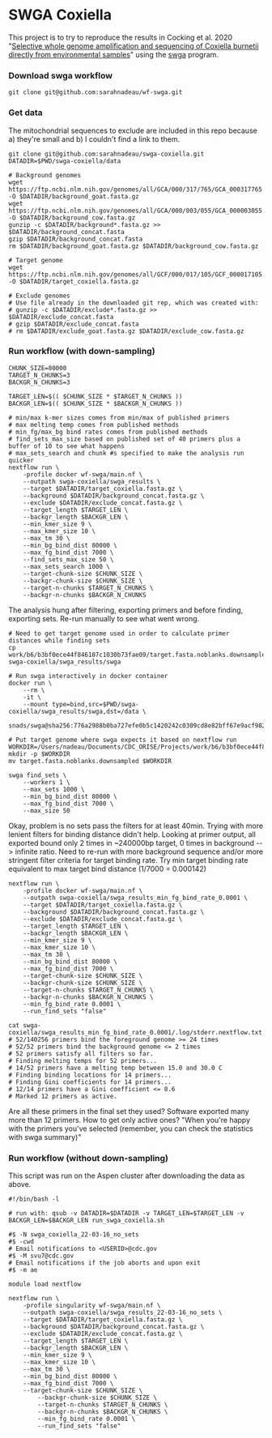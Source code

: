 # SWGA Coxiella

This project is to try to reproduce the results in Cocking et al. 2020 "[Selective whole genome amplification and sequencing of Coxiella burnetii directly from environmental samples](https://doi.org/10.1016/j.ygeno.2019.10.022)" using the [swga](https://github.com/eclarke/swga) program.

### Download swga workflow
```
git clone git@github.com:sarahnadeau/wf-swga.git
```

### Get data
The mitochondrial sequences to exclude are included in this repo because a) they're small and b) I couldn't find a link to them.
```
git clone git@github.com:sarahnadeau/swga-coxiella.git
DATADIR=$PWD/swga-coxiella/data

# Background genomes
wget https://ftp.ncbi.nlm.nih.gov/genomes/all/GCA/000/317/765/GCA_000317765.1_CHIR_1.0/GCA_000317765.1_CHIR_1.0_genomic.fna.gz -O $DATADIR/background_goat.fasta.gz
wget https://ftp.ncbi.nlm.nih.gov/genomes/all/GCA/000/003/055/GCA_000003055.5_Bos_taurus_UMD_3.1.1/GCA_000003055.5_Bos_taurus_UMD_3.1.1_genomic.fna.gz -O $DATADIR/background_cow.fasta.gz
gunzip -c $DATADIR/background*.fasta.gz >> $DATADIR/background_concat.fasta
gzip $DATADIR/background_concat.fasta
rm $DATADIR/background_goat.fasta.gz $DATADIR/background_cow.fasta.gz

# Target genome
wget https://ftp.ncbi.nlm.nih.gov/genomes/all/GCF/000/017/105/GCF_000017105.1_ASM1710v1/GCF_000017105.1_ASM1710v1_genomic.fna.gz -O $DATADIR/target_coxiella.fasta.gz

# Exclude genomes
# Use file already in the downloaded git rep, which was created with:
# gunzip -c $DATADIR/exclude*.fasta.gz >> $DATADIR/exclude_concat.fasta
# gzip $DATADIR/exclude_concat.fasta
# rm $DATADIR/exclude_goat.fasta.gz $DATADIR/exclude_cow.fasta.gz
```

### Run workflow (with down-sampling)
```
CHUNK_SIZE=80000
TARGET_N_CHUNKS=3
BACKGR_N_CHUNKS=3

TARGET_LEN=$(( $CHUNK_SIZE * $TARGET_N_CHUNKS ))
BACKGR_LEN=$(( $CHUNK_SIZE * $BACKGR_N_CHUNKS ))

# min/max k-mer sizes comes from min/max of published primers
# max melting temp comes from published methods
# min_fg/max_bg bind rates comes from published methods
# find_sets_max_size based on published set of 40 primers plus a buffer of 10 to see what happens
# max_sets_search and chunk #s specified to make the analysis run quicker 
nextflow run \
    -profile docker wf-swga/main.nf \
    --outpath swga-coxiella/swga_results \
    --target $DATADIR/target_coxiella.fasta.gz \
    --background $DATADIR/background_concat.fasta.gz \
    --exclude $DATADIR/exclude_concat.fasta.gz \
    --target_length $TARGET_LEN \
    --backgr_length $BACKGR_LEN \
    --min_kmer_size 9 \
    --max_kmer_size 10 \
    --max_tm 30 \
    --min_bg_bind_dist 80000 \
    --max_fg_bind_dist 7000 \
    --find_sets_max_size 50 \
    --max_sets_search 1000 \
    --target-chunk-size $CHUNK_SIZE \
	--backgr-chunk-size $CHUNK_SIZE \
	--target-n-chunks $TARGET_N_CHUNKS \
	--backgr-n-chunks $BACKGR_N_CHUNKS
```
The analysis hung after filtering, exporting primers and before finding, exporting sets.
Re-run manually to see what went wrong.
```
# Need to get target genome used in order to calculate primer distances while finding sets
cp work/b6/b3bf0ece44f846187c1030b73fae09/target.fasta.noblanks.downsampled swga-coxiella/swga_results/swga

# Run swga interactively in docker container
docker run \
    --rm \
    -it \
    --mount type=bind,src=$PWD/swga-coxiella/swga_results/swga,dst=/data \
    snads/swga@sha256:776a2988b0ba727efe0b5c1420242c0309cd8e82bff67e9acf98215bf9f1f418
    
# Put target genome where swga expects it based on nextflow run
WORKDIR=/Users/nadeau/Documents/CDC_ORISE/Projects/work/b6/b3bf0ece44f846187c1030b73fae09
mkdir -p $WORKDIR
mv target.fasta.noblanks.downsampled $WORKDIR

swga find_sets \
    --workers 1 \
    --max_sets 1000 \
    --min_bg_bind_dist 80000 \
    --max_fg_bind_dist 7000 \
    --max_size 50
```
Okay, problem is no sets pass the filters for at least 40min.
Trying with more lenient filters for binding distance didn't help.
Looking at primer output, all exported bound only 2 times in ~240000bp target, 0 times in background --> infinite ratio.
Need to re-run with more background sequence and/or more stringent filter criteria for target binding rate.
Try min target binding rate equivalent to max target bind distance (1/7000 = 0.000142)
```
nextflow run \
    -profile docker wf-swga/main.nf \
    --outpath swga-coxiella/swga_results_min_fg_bind_rate_0.0001 \
    --target $DATADIR/target_coxiella.fasta.gz \
    --background $DATADIR/background_concat.fasta.gz \
    --exclude $DATADIR/exclude_concat.fasta.gz \
    --target_length $TARGET_LEN \
    --backgr_length $BACKGR_LEN \
    --min_kmer_size 9 \
    --max_kmer_size 10 \
    --max_tm 30 \
    --min_bg_bind_dist 80000 \
    --max_fg_bind_dist 7000 \
    --target-chunk-size $CHUNK_SIZE \
	--backgr-chunk-size $CHUNK_SIZE \
	--target-n-chunks $TARGET_N_CHUNKS \
	--backgr-n-chunks $BACKGR_N_CHUNKS \
	--min_fg_bind_rate 0.0001 \
	--run_find_sets "false"
	
cat swga-coxiella/swga_results_min_fg_bind_rate_0.0001/.log/stderr.nextflow.txt
# 52/140256 primers bind the foreground genome >= 24 times
# 52/52 primers bind the background genome <= 2 times
# 52 primers satisfy all filters so far.
# Finding melting temps for 52 primers...
# 14/52 primers have a melting temp between 15.0 and 30.0 C
# Finding binding locations for 14 primers...
# Finding Gini coefficients for 14 primers...
# 12/14 primers have a Gini coefficient <= 0.6
# Marked 12 primers as active.
```
Are all these primers in the final set they used?
Software exported many more than 12 primers. How to get only active ones?
"When you're happy with the primers you've selected (remember, you can check the statistics with swga summary)"

### Run workflow (without down-sampling)
This script was run on the Aspen cluster after downloading the data as above.
```
#!/bin/bash -l

# run with: qsub -v DATADIR=$DATADIR -v TARGET_LEN=$TARGET_LEN -v BACKGR_LEN=$BACKGR_LEN run_swga_coxiella.sh

#$ -N swga_coxiella_22-03-16_no_sets
#$ -cwd
# Email notifications to <USERID>@cdc.gov
#$ -M svu7@cdc.gov
# Email notifications if the job aborts and upon exit
#$ -m ae

module load nextflow

nextflow run \
    -profile singularity wf-swga/main.nf \
    --outpath swga-coxiella/swga_results_22-03-16_no_sets \
    --target $DATADIR/target_coxiella.fasta.gz \
    --background $DATADIR/background_concat.fasta.gz \
    --exclude $DATADIR/exclude_concat.fasta.gz \
    --target_length $TARGET_LEN \
    --backgr_length $BACKGR_LEN \
    --min_kmer_size 9 \
    --max_kmer_size 10 \
    --max_tm 30 \
    --min_bg_bind_dist 80000 \
    --max_fg_bind_dist 7000 \
    --target-chunk-size $CHUNK_SIZE \
        --backgr-chunk-size $CHUNK_SIZE \
        --target-n-chunks $TARGET_N_CHUNKS \
        --backgr-n-chunks $BACKGR_N_CHUNKS \
        --min_fg_bind_rate 0.0001 \
        --run_find_sets "false"
```

